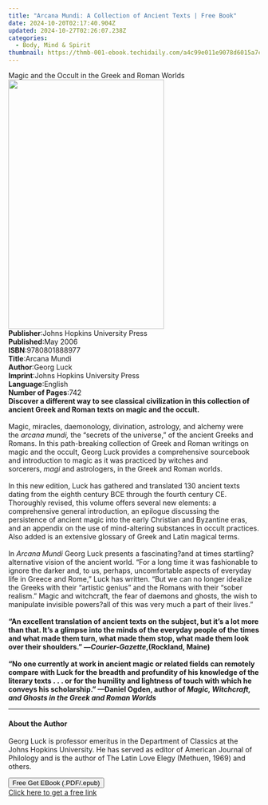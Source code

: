 ```yaml
---
title: "Arcana Mundi: A Collection of Ancient Texts | Free Book"
date: 2024-10-20T02:17:40.904Z
updated: 2024-10-27T02:26:07.238Z
categories:
  - Body, Mind & Spirit
thumbnail: https://thmb-001-ebook.techidaily.com/a4c99e011e9078d6015a7cdefc0f50605297628954ad357472e2872cfc9a818b.jpg
---
```

<main id="book-container">
  <div class="flex flex-col">
    <div class="book-brief flex-1 py-6 px-4 sm:p-6 md:py-10 md:px-8">
      <!-- brief-->
      <div class="book-brief-main">
        Magic and the Occult in the Greek and Roman Worlds
      </div>
    </div>
    <div
      class="book-meta-info flex-1 grid gap-4 col-start-1 col-end-3 row-start-1 sm:mb-6 sm:grid-cols-4 lg:gap-6 lg:col-start-2 lg:row-end-6 lg:row-span-6 lg:mb-0"
    >
      <div
        class="book-meta-info-left place-content-center mt-4 p-4 text-sm leading-6 col-start-2 col-span-2 dark:text-slate-400"
      >
        <img
          class="w-full h-500 object-cover rounded-lg sm:h-255 sm:col-span-2 lg:col-span-full"
          src="https://img-001-ebook.techidaily.com/418820bbaaf5d23ee3385f4f7b3ad4cc1414c91e573416faa482298c68e94dee.jpg"
          alt=""
          width="312"
          height="500"
        />
      </div>
      <div
        class="book-meta-info-right mt-2 col-start-1 row-start-2 col-span-3 self-center"
      >
        <!-- meta data  -->
        <div class="flex flex-col px-4 md:px-8">
          <div class="flex-1">
            <strong>Publisher</strong>:<span class="px-2"
              >Johns Hopkins University Press</span
            >
          </div>
          <div class="flex-1">
            <strong>Published</strong>:<span class="px-2">May 2006</span>
          </div>
          <div class="flex-1">
            <strong>ISBN</strong>:<span class="px-2">9780801888977</span>
          </div>
          <div class="flex-1">
            <strong>Title</strong>:<span class="px-2">Arcana Mundi</span>
          </div>
          <div class="flex-1">
            <strong>Author</strong>:<span class="px-2">Georg Luck</span>
          </div>
          <div class="flex-1">
            <strong>Imprint</strong>:<span class="px-2"
              >Johns Hopkins University Press</span
            >
          </div>
          <div class="flex-1">
            <strong>Language</strong>:<span class="px-2">English</span>
          </div>
          <div class="flex-1">
            <strong>Number of Pages</strong>:<span class="px-2">742</span>
          </div>
        </div>
      </div>
    </div>
    <div class="book-description flex-1 py-6 px-4 sm:p-6 md:py-10 md:px-8">
      <div class="book-description-main">
        <div accordion-content="" id="description">
          <b
            >Discover a different way to see classical civilization in this
            collection of ancient Greek and Roman texts on magic and the
            occult.</b
          ><br /><br />Magic, miracles, daemonology, divination, astrology, and
          alchemy were the&nbsp;<i>arcana mundi,</i>&nbsp;the “secrets of the
          universe,” of the ancient Greeks and Romans. In this path-breaking
          collection of Greek and Roman writings on magic and the occult, Georg
          Luck provides a comprehensive sourcebook and introduction to magic as
          it was practiced by witches and sorcerers,&nbsp;<i>magi</i>&nbsp;and
          astrologers, in the Greek and Roman worlds.<br /><br />In this new
          edition, Luck has gathered and translated 130 ancient texts dating
          from the eighth century BCE through the fourth century CE. Thoroughly
          revised, this volume offers several new elements: a comprehensive
          general introduction, an epilogue discussing the persistence of
          ancient magic into the early Christian and Byzantine eras, and an
          appendix on the use of mind-altering substances in occult practices.
          Also added is an extensive glossary of Greek and Latin magical
          terms.<br /><br />In&nbsp;<i>Arcana Mundi</i>&nbsp;Georg Luck presents
          a fascinating?and at times startling?alternative vision of the ancient
          world. “For a long time it was fashionable to ignore the darker and,
          to us, perhaps, uncomfortable aspects of everyday life in Greece and
          Rome,” Luck has written. “But we can no longer idealize the Greeks
          with their “artistic genius” and the Romans with their “sober
          realism.” Magic and witchcraft, the fear of daemons and ghosts, the
          wish to manipulate invisible powers?all of this was very much a part
          of their lives.”<br /><br /><b
            >“An excellent translation of ancient texts on the subject, but it’s
            a lot more than that. It’s a glimpse into the minds of the everyday
            people of the times and what made them turn, what made them stop,
            what made them look over their shoulders.”
            —<i>Courier-Gazette</i>,<i></i>(Rockland, Maine)</b
          ><br /><br /><b
            >“No one currently at work in ancient magic or related fields can
            remotely compare with Luck for the breadth and profundity of his
            knowledge of the literary texts&nbsp;.&nbsp;.&nbsp;. or for the
            humility and lightness of touch with which he conveys his
            scholarship.” —Daniel Ogden, author of
            <i
              >Magic, Witchcraft, and Ghosts in the Greek and Roman Worlds</i
            ></b
          >
        </div>
        <div class="accordion-fader"></div>
      </div>
    </div>
    <div class="book-excerpts flex-1 py-6 px-4 sm:p-6 md:py-10 md:px-8">
      <!-- excerpts-->
      <div class="book-excerpts-main">
        <hr />
        <h4 class="placeholder placeholder-heading">
          <span>About the Author</span>
        </h4>
        <p>
          Georg Luck is professor emeritus in the Department of Classics at the
          Johns Hopkins University. He has served as editor of American Journal
          of Philology and is the author of The Latin Love Elegy (Methuen, 1969)
          and others.
        </p>
      </div>
    </div>
    <div
      class="book-about-author flex-1 py-6 px-4 sm:p-6 md:py-10 md:px-8"
    ></div>
    <div class="book-free-get flex-1 py-6 px-4 sm:p-6 md:py-10 md:px-8">
      <button
        id="btn-free-get"
        class="bg-blue-500 hover:bg-blue-700 text-white font-bold py-2 px-4 rounded"
      >
        Free Get EBook (.PDF/.epub)
      </button>
      <div id="countdown-display" class="px-2 text-lg mt-2"></div>
      <a
        id="free-link"
        class="hidden bg-blue-500 hover:bg-blue-700 text-white font-bold py-2 px-4 rounded"
        href="https://www.ebooks.com/en-us/book/210476996/arcana-mundi-a-collection-of-ancient-texts/georg-luck/"
        target="_blank"
        >Click here to get a free link</a
      >
    </div>
    <script>
      let countdownTime = 0;
      let countdownInterval = null;
      document
        .getElementById('btn-free-get')
        .addEventListener('click', startCountdown);
      function startCountdown() {
        countdownTime = new Date().getTime() + 60000 * 3;
        countdownInterval = setInterval(updateCountdown, 1000);
        document.getElementById('btn-free-get').disabled = true;
        document
          .getElementById('btn-free-get')
          .classList.add('bg-gray-500', 'cursor-not-allowed');
      }
      function updateCountdown() {
        let currentTime = new Date().getTime();
        let timeLeft = countdownTime - currentTime;
        let secondsLeft = Math.floor(timeLeft / 1000);
        document.getElementById('countdown-display').innerHTML =
          `Remaining time: ${secondsLeft} seconds.`;
        if (secondsLeft <= 0) {
          clearInterval(countdownInterval);
          document.getElementById('btn-free-get').classList.add('hidden');
          document.getElementById('free-link').classList.remove('hidden');
          document.getElementById('countdown-display').innerHTML = '';
        }
      }
    </script>
  </div>
</main>

<ins class="adsbygoogle"
      style="display:block"
      data-ad-client="ca-pub-7571918770474297"
      data-ad-slot="8358498916"
      data-ad-format="auto"
      data-full-width-responsive="true"></ins>
    